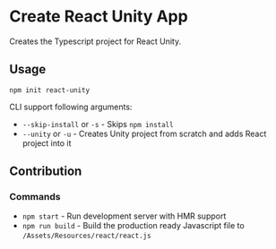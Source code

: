 # Create React Unity App

Creates the Typescript project for React Unity.

## Usage

`npm init react-unity`

CLI support following arguments:

- `--skip-install` or `-s` - Skips `npm install`
- `--unity` or `-u` - Creates Unity project from scratch and adds React project into it

## Contribution

### Commands

- `npm start` - Run development server with HMR support
- `npm run build` - Build the production ready Javascript file to `/Assets/Resources/react/react.js`

